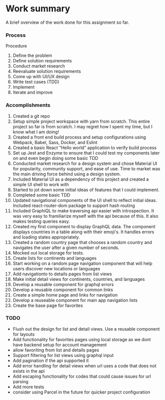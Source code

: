 # Work summary
A brief overview of the work done for this assignment so far.

### Process
Procedure
1. Define the problem
2. Define solution requirements
3. Conduct market research
4. Reevaluate solution requirements
5. Come up with UI/UX design
6. Write test cases (TDD)
7. Implement
8. Iterate and improve

### Accomplishments
1. Created a git repo
2. Setup simple project workspace with yarn from scratch. This entire project so far is from scratch. I may regret how I spent  my time, but I know what I am doing!
3. Created a front end build process and setup configurations using Webpack, Babel, Sass, Docker, and Eslint
4. Created a basic React "Hello world" application to verify build process
5. Set up Jest and Enzyme to ensure that I could test my components later on and even begin doing some basic TDD
6. Conducted market research for a design system and chose Material UI for popularity, community support, and ease of use. Time to market was the main driving force behind using a design system.
7. Included Material UI as a dependency of this project and created a simple UI shell to work with
8. Started to jot down some initial ideas of features that I could implement.
9. Completed some basic TDD
10. Updated navigational components of the UI shell to reflect initial ideas. Included react-router-dom package to support hash routing
11. Included GraphiQL to make traversing api easier with introspection. It was very  easy to framiliarize myself with the api because of this. It also makes testing queries easy.
12. Created my first component to display GraphQL data. The component displays countries in a table along with their emoji's. It handles errors and loading states appropriately.
13. Created a random country page that chooses a random country and navigates the user after a given number of seconds.
14. Mocked out local storage for tests.
15. Create lists for continents and languages
16. Start working on a random page navigation component that will help users discover new locations or languages
17. Add navigationto to details pages from list views
17. Make initial detail views for continents, countries, and languages
18. Develop a reusable component for graphql errors
19. Develop a reusable component for common links
20. Create a simple home page and links for navigation
21. Develop a reuseable component for main app navigation lists
22. Create the base page for favorites

### TODO
- Flush out the design for list and detail views. Use a reusable component for layouts
- Add functionality for favorites pages using local storage as we dont have backend setup for account management
- allow favoriting from list and details pages
- Support filtering for list views using graphql input
- Add pagination if the api supported it
- Add error handling for detail views when url uses a code that does not exists in the api
- Add escaping functionality for codes that could cause issues for url parsing
- Add more tests
- consider using Parcel in the future for quicker project configuration